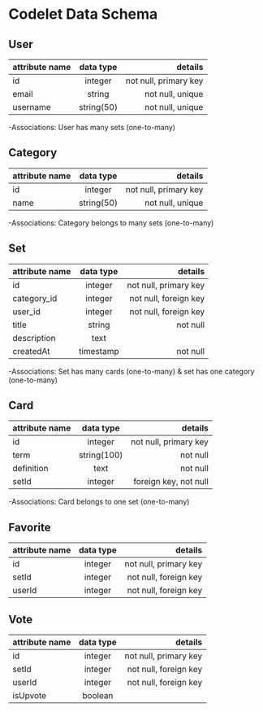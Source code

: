 # Codelet Data Schema

## **User**

| attribute name | data type  |               details |
| -------------- | :--------: | --------------------: |
| id             |  integer   | not null, primary key |
| email          |   string   |      not null, unique |
| username       | string(50) |      not null, unique |

-Associations: User has many sets (one-to-many)

## **Category**

| attribute name | data type  |               details |
| -------------- | :--------: | --------------------: |
| id             |  integer   | not null, primary key |
| name           | string(50) |      not null, unique |

-Associations: Category belongs to many sets (one-to-many)

## **Set**

| attribute name | data type |               details |
| -------------- | :-------: | --------------------: |
| id             |  integer  | not null, primary key |
| category_id    |  integer  | not null, foreign key |
| user_id        |  integer  | not null, foreign key |
| title          |  string   |              not null |
| description    |   text    |                       |
| createdAt      | timestamp |              not null |

-Associations: Set has many cards (one-to-many) & set has one category (one-to-many)

## **Card**

| attribute name |  data type  |               details |
| -------------- | :---------: | --------------------: |
| id             |   integer   | not null, primary key |
| term           | string(100) |              not null |
| definition     |    text     |              not null |
| setId          |   integer   | foreign key, not null |

-Associations: Card belongs to one set (one-to-many)

## **Favorite**

| attribute name | data type |               details |
| -------------- | :-------: | --------------------: |
| id             |  integer  | not null, primary key |
| setId          |  integer  | not null, foreign key |
| userId         |  integer  | not null, foreign key |

## **Vote**

| attribute name | data type |               details |
| -------------- | :-------: | --------------------: |
| id             |  integer  | not null, primary key |
| setId          |  integer  | not null, foreign key |
| userId         |  integer  | not null, foreign key |
| isUpvote       |  boolean  |                       |